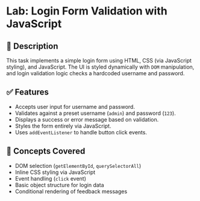 # Lab: Login Form Validation with JavaScript

## 📌 Description

This task implements a simple login form using HTML, CSS (via JavaScript styling), and JavaScript. The UI is styled dynamically with `DOM` manipulation, and login validation logic checks a hardcoded username and password.

## ✅ Features

- Accepts user input for username and password.
- Validates against a preset username (`admin`) and password (`123`).
- Displays a success or error message based on validation.
- Styles the form entirely via JavaScript.
- Uses `addEventListener` to handle button click events.

## 🧠 Concepts Covered

- DOM selection (`getElementById`, `querySelectorAll`)
- Inline CSS styling via JavaScript
- Event handling (`click` event)
- Basic object structure for login data
- Conditional rendering of feedback messages
